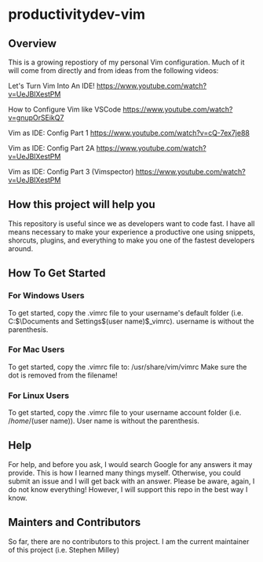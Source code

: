 # productivitydev-vim
## Overview
This is a growing repostiory of my personal Vim configuration. Much of it will come from directly and from ideas from the following videos:

Let's Turn Vim Into An IDE!
https://www.youtube.com/watch?v=UeJBIXestPM


How to Configure Vim like VSCode
https://www.youtube.com/watch?v=gnupOrSEikQ7

Vim as IDE: Config Part 1
https://www.youtube.com/watch?v=cQ-7ex7je88

Vim as IDE: Config Part 2A
https://www.youtube.com/watch?v=UeJBIXestPM

Vim as IDE: Config Part 3 (Vimspector)
https://www.youtube.com/watch?v=UeJBIXestPM

## How this project will help you

This repository is useful since we as developers want to code fast. I have all means necessary to make your experience a productive one using snippets, shorcuts, plugins, and everything to make you one of the fastest developers around.

## How To Get Started

### For Windows Users

To get started, copy the .vimrc file to your username's default folder (i.e. C:$\Documents and Settings$\(user name)$\_vimrc). username is without the parenthesis.

### For Mac Users

To get started, copy the .vimrc file to: /usr/share/vim/vimrc
Make sure the dot is removed from the filename!

### For Linux Users

To get started, copy the .vimrc file to your username account folder (i.e. $/home$/(user name)). User name is without the parenthesis.


## Help

For help, and before you ask, I would search Google for any answers it may provide. This is how I learned many things myself. Otherwise, you could submit an issue and I will get back with an answer. Please be aware, again, I do not know everything! However, I will support this repo in the best way I know.

## Mainters and Contributors

So far, there are no contributors to this project. I am the current maintainer of this project (i.e. Stephen Milley)

